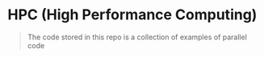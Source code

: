 # HPC (High Performance Computing)
> The code stored in this repo is a collection of examples of parallel code
